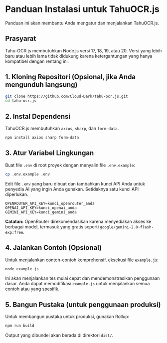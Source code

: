 # Panduan Instalasi untuk TahuOCR.js

Panduan ini akan membantu Anda mengatur dan menjalankan TahuOCR.js.

## Prasyarat

Tahu-OCR.js membutuhkan Node.js versi 17, 18, 19, atau 20. Versi yang lebih baru atau lebih lama tidak didukung karena ketergantungan yang hanya kompatibel dengan rentang ini.

## 1. Kloning Repositori (Opsional, jika Anda mengunduh langsung)

```bash
git clone https://github.com/Cloud-Dark/tahu-ocr.js.git
cd tahu-ocr.js
```

## 2. Instal Dependensi

TahuOCR.js membutuhkan `axios`, `sharp`, dan `form-data`.

```bash
npm install axios sharp form-data
```

## 3. Atur Variabel Lingkungan

Buat file `.env` di root proyek dengan menyalin file `.env.example`:

```bash
cp .env.example .env
```

Edit file `.env` yang baru dibuat dan tambahkan kunci API Anda untuk penyedia AI yang ingin Anda gunakan. Setidaknya satu kunci API diperlukan.

```
OPENROUTER_API_KEY=kunci_openrouter_anda
OPENAI_API_KEY=kunci_openai_anda  
GEMINI_API_KEY=kunci_gemini_anda
```

**Catatan:** OpenRouter direkomendasikan karena menyediakan akses ke berbagai model, termasuk yang gratis seperti `google/gemini-2.0-flash-exp:free`.

## 4. Jalankan Contoh (Opsional)

Untuk menjalankan contoh-contoh komprehensif, eksekusi file `example.js`:

```bash
node example.js
```

Ini akan menjalankan tes mulai cepat dan mendemonstrasikan penggunaan dasar. Anda dapat memodifikasi `example.js` untuk menjalankan semua contoh atau yang spesifik.

## 5. Bangun Pustaka (untuk penggunaan produksi)

Untuk membangun pustaka untuk produksi, gunakan Rollup:

```bash
npm run build
```

Output yang dibundel akan berada di direktori `dist/`.
